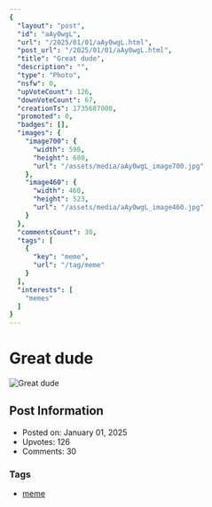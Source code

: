 ```yaml
---
{
  "layout": "post",
  "id": "aAy0wgL",
  "url": "/2025/01/01/aAy0wgL.html",
  "post_url": "/2025/01/01/aAy0wgL.html",
  "title": "Great dude",
  "description": "",
  "type": "Photo",
  "nsfw": 0,
  "upVoteCount": 126,
  "downVoteCount": 67,
  "creationTs": 1735687000,
  "promoted": 0,
  "badges": [],
  "images": {
    "image700": {
      "width": 598,
      "height": 680,
      "url": "/assets/media/aAy0wgL_image700.jpg"
    },
    "image460": {
      "width": 460,
      "height": 523,
      "url": "/assets/media/aAy0wgL_image460.jpg"
    }
  },
  "commentsCount": 30,
  "tags": [
    {
      "key": "meme",
      "url": "/tag/meme"
    }
  ],
  "interests": [
    "memes"
  ]
}
---
```


# Great dude

![Great dude](/assets/media/aAy0wgL_image700.jpg)

## Post Information

- Posted on: January 01, 2025
- Upvotes: 126
- Comments: 30

### Tags

- [meme](/tag/meme)

